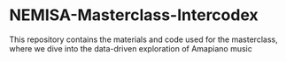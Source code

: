 # NEMISA-Masterclass-Intercodex
This repository contains the materials and code used for the masterclass, where we dive into the data-driven exploration of Amapiano music
